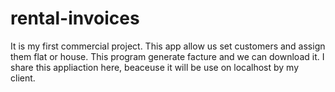# rental-invoices
It is my first commercial project. This app allow us set customers and assign them flat or house. This program generate facture and we can download it. I share this appliaction here, beaceuse it will be use on localhost by my client.
